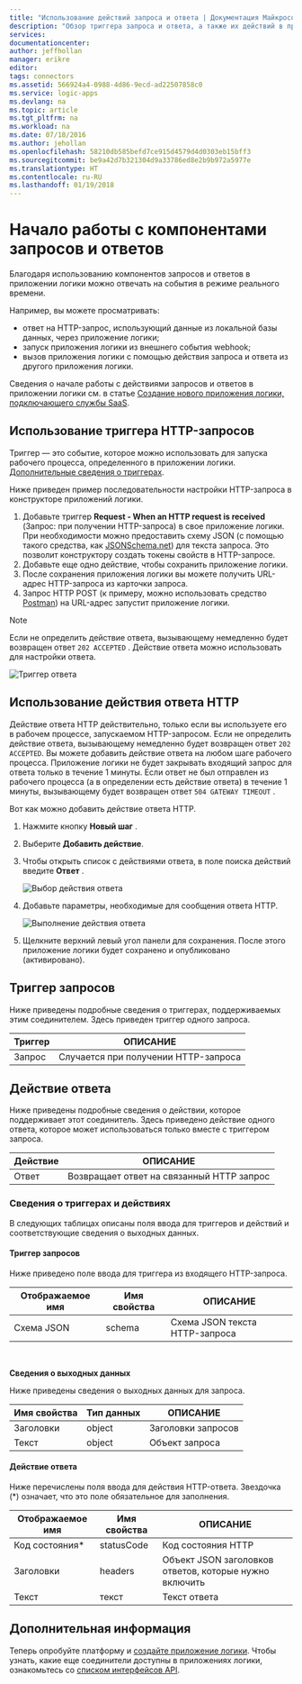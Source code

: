 ```yaml
---
title: "Использование действий запроса и ответа | Документация Майкрософт"
description: "Обзор триггера запроса и ответа, а также их действий в приложении логики Azure"
services: 
documentationcenter: 
author: jeffhollan
manager: erikre
editor: 
tags: connectors
ms.assetid: 566924a4-0988-4d86-9ecd-ad22507858c0
ms.service: logic-apps
ms.devlang: na
ms.topic: article
ms.tgt_pltfrm: na
ms.workload: na
ms.date: 07/18/2016
ms.author: jehollan
ms.openlocfilehash: 58210db585befd7ce915d4579d4d0303eb15bff3
ms.sourcegitcommit: be9a42d7b321304d9a33786ed8e2b9b972a5977e
ms.translationtype: HT
ms.contentlocale: ru-RU
ms.lasthandoff: 01/19/2018
---
```

# <a name="get-started-with-the-request-and-response-components"></a>Начало работы с компонентами запросов и ответов
Благодаря использованию компонентов запросов и ответов в приложении логики можно отвечать на события в режиме реального времени.

Например, вы можете просматривать:

* ответ на HTTP-запрос, использующий данные из локальной базы данных, через приложение логики;
* запуск приложения логики из внешнего события webhook;
* вызов приложения логики с помощью действия запроса и ответа из другого приложения логики.

Сведения о начале работы с действиями запросов и ответов в приложении логики см. в статье [Создание нового приложения логики, подключающего службы SaaS](../logic-apps/quickstart-create-first-logic-app-workflow.md).

## <a name="use-the-http-request-trigger"></a>Использование триггера HTTP-запросов
Триггер — это событие, которое можно использовать для запуска рабочего процесса, определенного в приложении логики. [Дополнительные сведения о триггерах](connectors-overview.md).

Ниже приведен пример последовательности настройки HTTP-запроса в конструкторе приложений логики.

1. Добавьте триггер **Request - When an HTTP request is received** (Запрос: при получении HTTP-запроса) в свое приложение логики. При необходимости можно предоставить схему JSON (с помощью такого средства, как [JSONSchema.net](http://jsonschema.net)) для текста запроса. Это позволит конструктору создать токены свойств в HTTP-запросе.
2. Добавьте еще одно действие, чтобы сохранить приложение логики.
3. После сохранения приложения логики вы можете получить URL-адрес HTTP-запроса из карточки запроса.
4. Запрос HTTP POST (к примеру, можно использовать средство [Postman](https://www.getpostman.com/)) на URL-адрес запустит приложение логики.

> [!NOTE]
> Если не определить действие ответа, вызывающему немедленно будет возвращен ответ `202 ACCEPTED` . Действие ответа можно использовать для настройки ответа.
> 
> 

![Триггер ответа](./media/connectors-native-reqres/using-trigger.png)

## <a name="use-the-http-response-action"></a>Использование действия ответа HTTP
Действие ответа HTTP действительно, только если вы используете его в рабочем процессе, запускаемом HTTP-запросом. Если не определить действие ответа, вызывающему немедленно будет возвращен ответ `202 ACCEPTED`.  Вы можете добавить действие ответа на любом шаге рабочего процесса. Приложение логики не будет закрывать входящий запрос для ответа только в течение 1 минуты.  Если ответ не был отправлен из рабочего процесса (а в определении есть действие ответа) в течение 1 минуты, вызывающему будет возвращен ответ `504 GATEWAY TIMEOUT` .

Вот как можно добавить действие ответа HTTP.

1. Нажмите кнопку **Новый шаг** .
2. Выберите **Добавить действие**.
3. Чтобы открыть список с действиями ответа, в поле поиска действий введите **Ответ** .
   
    ![Выбор действия ответа](./media/connectors-native-reqres/using-action-1.png)
4. Добавьте параметры, необходимые для сообщения ответа HTTP.
   
    ![Выполнение действия ответа](./media/connectors-native-reqres/using-action-2.png)
5. Щелкните верхний левый угол панели для сохранения. После этого приложение логики будет сохранено и опубликовано (активировано).

## <a name="request-trigger"></a>Триггер запросов
Ниже приведены подробные сведения о триггерах, поддерживаемых этим соединителем. Здесь приведен триггер одного запроса.

| Триггер | ОПИСАНИЕ |
| --- | --- |
| Запрос |Случается при получении HTTP-запроса |

## <a name="response-action"></a>Действие ответа
Ниже приведены подробные сведения о действии, которое поддерживает этот соединитель. Здесь приведено действие одного ответа, которое может использоваться только вместе с триггером запроса.

| Действие | ОПИСАНИЕ |
| --- | --- |
| Ответ |Возвращает ответ на связанный HTTP запрос |

### <a name="trigger-and-action-details"></a>Сведения о триггерах и действиях
В следующих таблицах описаны поля ввода для триггеров и действий и соответствующие сведения о выходных данных.

#### <a name="request-trigger"></a>Триггер запросов
Ниже приведено поле ввода для триггера из входящего HTTP-запроса.

| Отображаемое имя | Имя свойства | ОПИСАНИЕ |
| --- | --- | --- |
| Схема JSON |schema |Схема JSON текста HTTP-запроса |

<br>

**Сведения о выходных данных**

Ниже приведены сведения о выходных данных для запроса.

| Имя свойства | Тип данных | ОПИСАНИЕ |
| --- | --- | --- |
| Заголовки |object |Заголовки запросов |
| Текст |object |Объект запроса |

#### <a name="response-action"></a>Действие ответа
Ниже перечислены поля ввода для действия HTTP-ответа. Звездочка (*) означает, что это поле обязательное для заполнения.

| Отображаемое имя | Имя свойства | ОПИСАНИЕ |
| --- | --- | --- |
| Код состояния* |statusCode |Код состояния HTTP |
| Заголовки |headers |Объект JSON заголовков ответов, которые нужно включить |
| Текст |текст |Текст ответа |

## <a name="next-steps"></a>Дополнительная информация
Теперь опробуйте платформу и [создайте приложение логики](../logic-apps/quickstart-create-first-logic-app-workflow.md). Чтобы узнать, какие еще соединители доступны в приложениях логики, ознакомьтесь со [списком интерфейсов API](apis-list.md).

